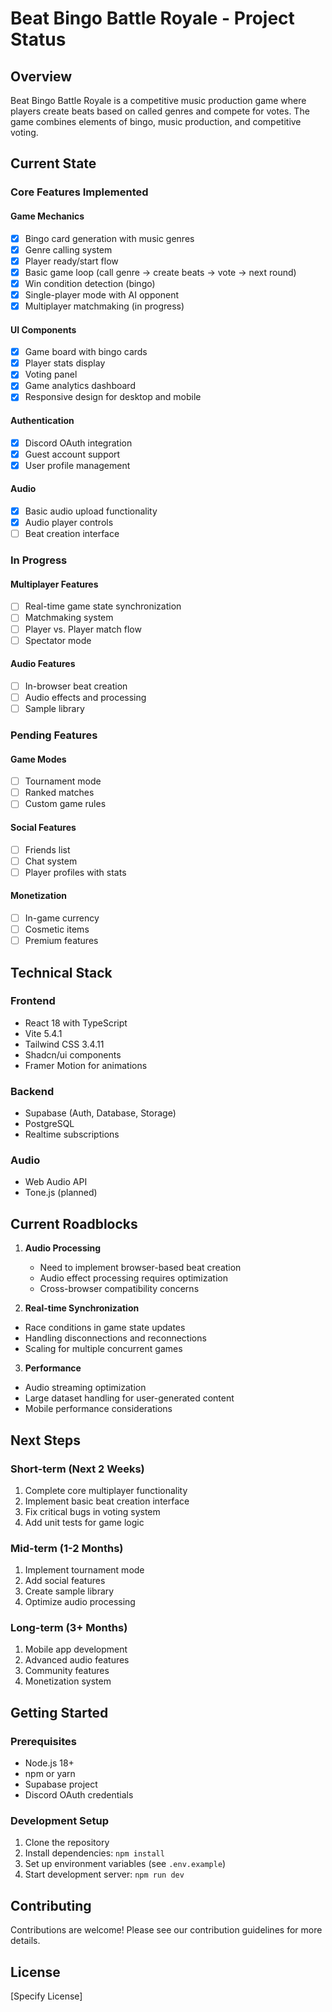 # Beat Bingo Battle Royale - Project Status

## Overview
Beat Bingo Battle Royale is a competitive music production game where players create beats based on called genres and compete for votes. The game combines elements of bingo, music production, and competitive voting.

## Current State

### Core Features Implemented

#### Game Mechanics
- [x] Bingo card generation with music genres
- [x] Genre calling system
- [x] Player ready/start flow
- [x] Basic game loop (call genre → create beats → vote → next round)
- [x] Win condition detection (bingo)
- [x] Single-player mode with AI opponent
- [x] Multiplayer matchmaking (in progress)

#### UI Components
- [x] Game board with bingo cards
- [x] Player stats display
- [x] Voting panel
- [x] Game analytics dashboard
- [x] Responsive design for desktop and mobile

#### Authentication
- [x] Discord OAuth integration
- [x] Guest account support
- [x] User profile management

#### Audio
- [x] Basic audio upload functionality
- [x] Audio player controls
- [ ] Beat creation interface

### In Progress

#### Multiplayer Features
- [ ] Real-time game state synchronization
- [ ] Matchmaking system
- [ ] Player vs. Player match flow
- [ ] Spectator mode

#### Audio Features
- [ ] In-browser beat creation
- [ ] Audio effects and processing
- [ ] Sample library

### Pending Features

#### Game Modes
- [ ] Tournament mode
- [ ] Ranked matches
- [ ] Custom game rules

#### Social Features
- [ ] Friends list
- [ ] Chat system
- [ ] Player profiles with stats

#### Monetization
- [ ] In-game currency
- [ ] Cosmetic items
- [ ] Premium features

## Technical Stack

### Frontend
- React 18 with TypeScript
- Vite 5.4.1
- Tailwind CSS 3.4.11
- Shadcn/ui components
- Framer Motion for animations

### Backend
- Supabase (Auth, Database, Storage)
- PostgreSQL
- Realtime subscriptions

### Audio
- Web Audio API
- Tone.js (planned)

## Current Roadblocks

1. **Audio Processing**
   - Need to implement browser-based beat creation
   - Audio effect processing requires optimization
   - Cross-browser compatibility concerns

2. **Real-time Synchronization**
- Race conditions in game state updates
- Handling disconnections and reconnections
- Scaling for multiple concurrent games

3. **Performance**
- Audio streaming optimization
- Large dataset handling for user-generated content
- Mobile performance considerations

## Next Steps

### Short-term (Next 2 Weeks)
1. Complete core multiplayer functionality
2. Implement basic beat creation interface
3. Fix critical bugs in voting system
4. Add unit tests for game logic

### Mid-term (1-2 Months)
1. Implement tournament mode
2. Add social features
3. Create sample library
4. Optimize audio processing

### Long-term (3+ Months)
1. Mobile app development
2. Advanced audio features
3. Community features
4. Monetization system

## Getting Started

### Prerequisites
- Node.js 18+
- npm or yarn
- Supabase project
- Discord OAuth credentials

### Development Setup
1. Clone the repository
2. Install dependencies: `npm install`
3. Set up environment variables (see `.env.example`)
4. Start development server: `npm run dev`

## Contributing
Contributions are welcome! Please see our contribution guidelines for more details.

## License
[Specify License]
